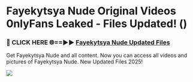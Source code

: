 # Fayekytsya Nude Original Videos 0nlyFans Leaked - Files Updated! ()

<h3>🔴 CLICK HERE 🌐==►► <a href="https://tinyurl.com/2p9ay9w9" rel="nofollow">Fayekytsya Nude Updated Files</a></h3>

Get Fayekytsya Nude and all content. Now you can access all videos and pictures of Fayekytsya Nude. New Updated Files 2025!

[![](https://i.imgur.com/KQgVmj3.gif)](https://tinyurl.com/2p9ay9w9)
